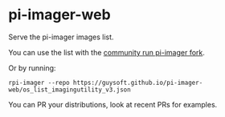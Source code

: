 # pi-imager-web
Serve the pi-imager images list.

You can use the list with the [community run pi-imager fork](https://github.com/guysoft/pi-imager-web).

Or by running:
```
rpi-imager --repo https://guysoft.github.io/pi-imager-web/os_list_imagingutility_v3.json
```

You can PR your distributions, look at recent PRs for examples.
